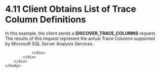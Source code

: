 <html dir="LTR" xmlns:mshelp="http://msdn.microsoft.com/mshelp" xmlns:ddue="http://ddue.schemas.microsoft.com/authoring/2003/5" xmlns:xlink="http://www.w3.org/1999/xlink" xmlns:tool="http://www.microsoft.com/tooltip">
    <head>
        <meta http-equiv="Content-Type" content="text/html; CHARSET=utf-8"></meta>
        <meta name="save" content="history"></meta>
        <title>4.11 Client Obtains List of Trace Column Definitions</title>
        <xml>
            <mshelp:toctitle title="4.11 Client Obtains List of Trace Column Definitions"></mshelp:toctitle>
            <mshelp:rltitle title="[MS-SSAS]: Client Obtains List of Trace Column Definitions"></mshelp:rltitle>
            <mshelp:keyword index="A" term="50a79969-4a31-4e56-ae56-772516a23fc1"></mshelp:keyword>
            <mshelp:attr name="DCSext.ContentType" value="open specification"></mshelp:attr>
            <mshelp:attr name="AssetID" value="50a79969-4a31-4e56-ae56-772516a23fc1"></mshelp:attr>
            <mshelp:attr name="TopicType" value="kbRef"></mshelp:attr>
            <mshelp:attr name="DCSext.Title" value="[MS-SSAS]: Client Obtains List of Trace Column Definitions" />
        </xml>
    </head>
    <body>
        <div id="header">
            <h1 class="heading">4.11 Client Obtains List of Trace Column Definitions</h1>
        </div>
        <div id="mainSection">
            <div id="mainBody">
                <div id="allHistory" class="saveHistory"></div>
                <div id="sectionSection0" class="section" name="collapseableSection">
                    

<p>In this example, the client sends a <b>DISCOVER_TRACE_COLUMNS</b>
request. The results of this request represent the actual Trace Columns
supported by Microsoft SQL Server Analysis Services.</p>


                </div>
            </div>
        </div>
    </body>
</html>